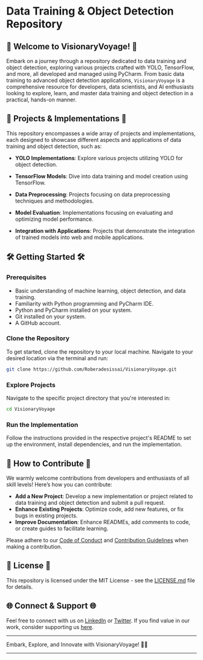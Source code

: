 # Data Training & Object Detection Repository


## 🚀 Welcome to VisionaryVoyage! 🚀

Embark on a journey through a repository dedicated to data training and object detection, exploring various projects crafted with YOLO, TensorFlow, and more, all developed and managed using PyCharm. From basic data training to advanced object detection applications, `VisionaryVoyage` is a comprehensive resource for developers, data scientists, and AI enthusiasts looking to explore, learn, and master data training and object detection in a practical, hands-on manner.

## 🧠 Projects & Implementations 🧠

This repository encompasses a wide array of projects and implementations, each designed to showcase different aspects and applications of data training and object detection, such as:

- **YOLO Implementations**: Explore various projects utilizing YOLO for object detection.
  
- **TensorFlow Models**: Dive into data training and model creation using TensorFlow.
  
- **Data Preprocessing**: Projects focusing on data preprocessing techniques and methodologies.
  
- **Model Evaluation**: Implementations focusing on evaluating and optimizing model performance.
  
- **Integration with Applications**: Projects that demonstrate the integration of trained models into web and mobile applications.

## 🛠️ Getting Started 🛠️

### Prerequisites

- Basic understanding of machine learning, object detection, and data training.
- Familiarity with Python programming and PyCharm IDE.
- Python and PyCharm installed on your system.
- Git installed on your system.
- A GitHub account.

### Clone the Repository

To get started, clone the repository to your local machine. Navigate to your desired location via the terminal and run:

```bash
git clone https://github.com/Roberadesissai/VisionaryVoyage.git
```

### Explore Projects

Navigate to the specific project directory that you're interested in:

```bash
cd VisionaryVoyage
```

### Run the Implementation

Follow the instructions provided in the respective project's README to set up the environment, install dependencies, and run the implementation.

## 🤝 How to Contribute 🤝

We warmly welcome contributions from developers and enthusiasts of all skill levels! Here’s how you can contribute:

- **Add a New Project**: Develop a new implementation or project related to data training and object detection and submit a pull request.
- **Enhance Existing Projects**: Optimize code, add new features, or fix bugs in existing projects.
- **Improve Documentation**: Enhance READMEs, add comments to code, or create guides to facilitate learning.

Please adhere to our [Code of Conduct](CODE_OF_CONDUCT.md) and [Contribution Guidelines](CONTRIBUTING.md) when making a contribution.

## 📜 License 📜

This repository is licensed under the MIT License - see the [LICENSE.md](LICENSE.md) file for details.

## 🌐 Connect & Support 🌐

Feel free to connect with us on [LinkedIn](Your_LinkedIn_Profile) or [Twitter](Your_Twitter_Profile). If you find value in our work, consider supporting us [here](Your_Support_Link).

---

Embark, Explore, and Innovate with VisionaryVoyage! 🚀🧠

---
